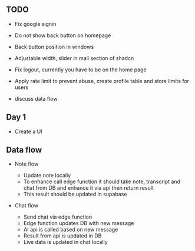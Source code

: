## TODO

- Fix google signin
- Do not show back button on homepage
- Back button position in windows
- Adjustable width, slider in mail section of shadcn
- Fix logout, currently you have to be on the home page 
- Apply rate limit to prevent abuse, create profile table and store limits for users

- discuss data flow


## Day 1
- Create a UI



## Data flow
- Note flow
  - Update note locally
  - To enhance call edge function it should take note, transcript and chat from DB and enhance it via api then return result
  - This result should be updated in supabase

- Chat flow
  - Send chat via edge function
  - Edge function updates DB with new message
  - AI api is called based on new message
  - Result from api is updated in DB
  - Live data is updated in chat locally